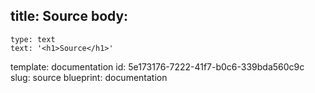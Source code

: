 title: Source
body:
  -
    type: text
    text: '<h1>Source</h1>'
template: documentation
id: 5e173176-7222-41f7-b0c6-339bda560c9c
slug: source
blueprint: documentation
